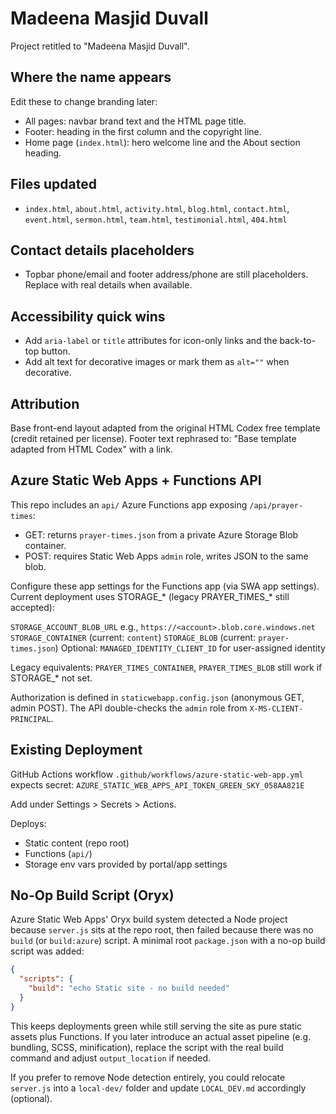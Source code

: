 # Madeena Masjid Duvall

Project retitled to "Madeena Masjid Duvall".

## Where the name appears

Edit these to change branding later:

- All pages: navbar brand text and the HTML page title.
- Footer: heading in the first column and the copyright line.
- Home page (`index.html`): hero welcome line and the About section heading.

## Files updated

- `index.html`, `about.html`, `activity.html`, `blog.html`, `contact.html`, `event.html`, `sermon.html`, `team.html`, `testimonial.html`, `404.html`

## Contact details placeholders

- Topbar phone/email and footer address/phone are still placeholders. Replace with real details when available.

## Accessibility quick wins

- Add `aria-label` or `title` attributes for icon-only links and the back-to-top button.
- Add alt text for decorative images or mark them as `alt=""` when decorative.

## Attribution

Base front-end layout adapted from the original HTML Codex free template (credit retained per license). Footer text rephrased to: "Base template adapted from HTML Codex" with a link.

## Azure Static Web Apps + Functions API

This repo includes an `api/` Azure Functions app exposing `/api/prayer-times`:

- GET: returns `prayer-times.json` from a private Azure Storage Blob container.
- POST: requires Static Web Apps `admin` role, writes JSON to the same blob.

Configure these app settings for the Functions app (via SWA app settings). Current deployment uses STORAGE_* (legacy PRAYER_TIMES_* still accepted):

`STORAGE_ACCOUNT_BLOB_URL` e.g., `https://<account>.blob.core.windows.net`
`STORAGE_CONTAINER` (current: `content`)
`STORAGE_BLOB` (current: `prayer-times.json`)
Optional: `MANAGED_IDENTITY_CLIENT_ID` for user-assigned identity

Legacy equivalents:
`PRAYER_TIMES_CONTAINER`, `PRAYER_TIMES_BLOB` still work if STORAGE_* not set.

Authorization is defined in `staticwebapp.config.json` (anonymous GET, admin POST). The API double-checks the `admin` role from `X-MS-CLIENT-PRINCIPAL`.

## Existing Deployment

GitHub Actions workflow `.github/workflows/azure-static-web-app.yml` expects secret:
`AZURE_STATIC_WEB_APPS_API_TOKEN_GREEN_SKY_058AA821E`

Add under Settings > Secrets > Actions.

Deploys:

- Static content (repo root)
- Functions (`api/`)
- Storage env vars provided by portal/app settings

## No-Op Build Script (Oryx)

Azure Static Web Apps' Oryx build system detected a Node project because `server.js` sits at the repo root, then failed because there was no `build` (or `build:azure`) script. A minimal root `package.json` with a no-op build script was added:

```json
{
  "scripts": {
    "build": "echo Static site - no build needed"
  }
}
```

This keeps deployments green while still serving the site as pure static assets plus Functions. If you later introduce an actual asset pipeline (e.g. bundling, SCSS, minification), replace the script with the real build command and adjust `output_location` if needed.

If you prefer to remove Node detection entirely, you could relocate `server.js` into a `local-dev/` folder and update `LOCAL_DEV.md` accordingly (optional).

